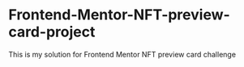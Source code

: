 # Frontend-Mentor-NFT-preview-card-project
This is my solution for Frontend Mentor NFT preview card challenge
